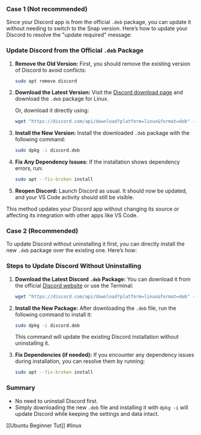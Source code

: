 ### Case 1 (Not recommended)

Since your Discord app is from the official `.deb` package, you can update it without needing to switch to the Snap version. Here’s how to update your Discord to resolve the "update required" message:

### Update Discord from the Official `.deb` Package

1. **Remove the Old Version:**
   First, you should remove the existing version of Discord to avoid conflicts:
   ```bash
   sudo apt remove discord
   ```

2. **Download the Latest Version:**
   Visit the [Discord download page](https://discord.com/download) and download the `.deb` package for Linux.

   Or, download it directly using:
   ```bash
   wget "https://discord.com/api/download?platform=linux&format=deb" -O discord.deb
   ```

3. **Install the New Version:**
   Install the downloaded `.deb` package with the following command:
   ```bash
   sudo dpkg -i discord.deb
   ```

4. **Fix Any Dependency Issues:**
   If the installation shows dependency errors, run:
   ```bash
   sudo apt --fix-broken install
   ```

5. **Reopen Discord:**
   Launch Discord as usual. It should now be updated, and your VS Code activity should still be visible.

This method updates your Discord app without changing its source or affecting its integration with other apps like VS Code.

### Case 2 (Recommended)

To update Discord without uninstalling it first, you can directly install the new `.deb` package over the existing one. Here’s how:

### Steps to Update Discord Without Uninstalling

1. **Download the Latest Discord `.deb` Package:**
   You can download it from the official [Discord website](https://discord.com/download) or use the Terminal:
   ```bash
   wget "https://discord.com/api/download?platform=linux&format=deb" -O discord.deb
   ```

2. **Install the New Package:**
   After downloading the `.deb` file, run the following command to install it:
   ```bash
   sudo dpkg -i discord.deb
   ```
   This command will update the existing Discord installation without uninstalling it.

3. **Fix Dependencies (if needed):**
   If you encounter any dependency issues during installation, you can resolve them by running:
   ```bash
   sudo apt --fix-broken install
   ```

### Summary

- No need to uninstall Discord first.
- Simply downloading the new `.deb` file and installing it with `dpkg -i` will update Discord while keeping the settings and data intact.

[[Ubuntu Beginner Tut]]
#linux 